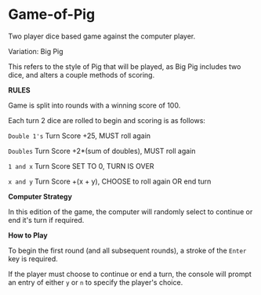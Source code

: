 # Game-of-Pig
Two player dice based game against the computer player.

Variation: Big Pig

This refers to the style of Pig that will be played, as Big Pig includes two dice, and alters a couple methods of scoring.

**RULES**

Game is split into rounds with a winning score of 100.

Each turn 2 dice are rolled to begin and scoring is as follows:

`Double 1's` Turn Score +25, MUST roll again

`Doubles` Turn Score +2*(sum of doubles), MUST roll again

`1 and x` Turn Score SET TO 0, TURN IS OVER

`x and y` Turn Score +(x + y), CHOOSE to roll again OR end turn


**Computer Strategy**

In this edition of the game, the computer will randomly select to continue or end it's turn if required.

**How to Play**

To begin the first round (and all subsequent rounds), a stroke of the `Enter` key is required.

If the player must choose to continue or end a turn, the console will prompt an entry of either `y` or `n` to specify the player's choice.
